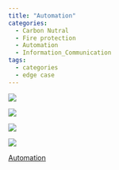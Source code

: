 ```yaml
---
title: "Automation"
categories:
  - Carbon Nutral
  - Fire protection
  - Automation
  - Information_Communication
tags:
  - categories
  - edge case
---
```


<a href="https://blog.naver.com/PostList.nhn?blogId=seastory9&from=postList&categoryNo=193"><img src="https://seastory.github.io/YYtech/assets/images/B_00.jpg">

<a href="https://blog.naver.com/PostList.nhn?blogId=seastory9&from=postList&categoryNo=193"><img src="https://seastory.github.io/YYtech/assets/images/B_01.jpg">

<a href="https://blog.naver.com/PostList.nhn?blogId=seastory9&from=postList&categoryNo=193"><img src="https://seastory.github.io/YYtech/assets/images/B_02.jpg">

<a href="https://blog.naver.com/PostList.nhn?blogId=seastory9&from=postList&categoryNo=193"><img src="https://seastory.github.io/YYtech/assets/images/B_03.jpg">

<a href="https://blog.naver.com/PostList.nhn?blogId=seastory9&from=postList&categoryNo=193"> Automation
